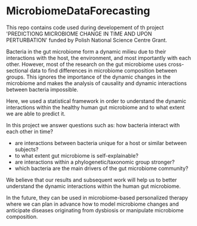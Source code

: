 # MicrobiomeDataForecasting

This repo contains code used during developement of th project 'PREDICTIONG MICROBIOME CHANGE IN TIME AND UPON PERTURBATION' funded by Polish National Science Centre Grant.

Bacteria in the gut microbiome form a dynamic milieu due to their interactions with the host, the environment, and most importantly with each other. However, most of the research on the gut microbiome uses cross-sectional data to find differences in microbiome composition between groups. This ignores the importance of the dynamic changes in the microbiome and makes the analysis of causality and dynamic interactions between bacteria impossible. 

Here, we used a statistical framework in order to understand the dynamic interactions within the healthy human gut microbiome and to what extent we are able to predict it. 

In this project we answer questions such as: how bacteria interact with each other in time?
* are interactions between bacteria unique for a host or similar between subjects?
* to what extent gut microbiome is self-explainable?
* are interactions within a phylogenetic/taxonomic group stronger?
* which bacteria are the main drivers of the gut microbiome community?

We believe that our results and subsequent work will help us to better understand the dynamic interactions within the human gut microbiome.

In the future, they can be used in microbiome-based personalized therapy where we can plan in advance how to model microbiome changes and anticipate diseases originating from dysbiosis or manipulate microbiome composition.

